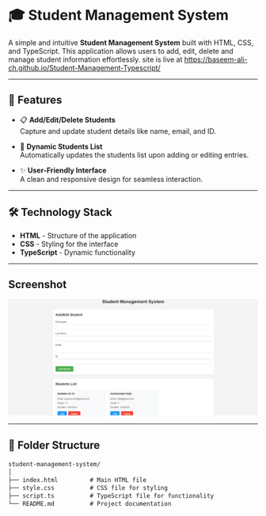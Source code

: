 # 🎓 Student Management System

A simple and intuitive **Student Management System** built with HTML, CSS, and TypeScript. This application allows users to add, edit, delete and manage student information effortlessly. site is live at https://baseem-ali-ch.github.io/Student-Management-Typescript/ 

---

## 🌟 Features

- 📋 **Add/Edit/Delete Students**  
  Capture and update student details like name, email, and ID.  

- 🧾 **Dynamic Students List**  
  Automatically updates the students list upon adding or editing entries.

- ✨ **User-Friendly Interface**  
  A clean and responsive design for seamless interaction.

---

## 🛠️ Technology Stack

- **HTML** - Structure of the application  
- **CSS** - Styling for the interface  
- **TypeScript** - Dynamic functionality  

---

## Screenshot

![screenshot](preivew.png)

---

## 📂 Folder Structure

```plaintext
student-management-system/
│
├── index.html         # Main HTML file
├── style.css          # CSS file for styling
├── script.ts          # TypeScript file for functionality
└── README.md          # Project documentation
